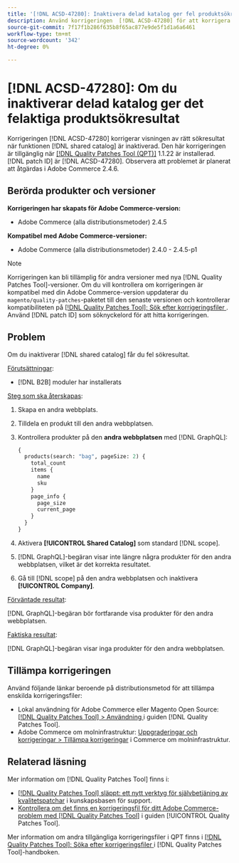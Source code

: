 ```yaml
---
title: '[!DNL ACSD-47280]: Inaktivera delad katalog ger fel produktsökresultat'
description: Använd korrigeringen  [!DNL ACSD-47280] för att korrigera och visa rätt sökresultat när funktionen för delad katalog är inaktiverad.
source-git-commit: 7f17f1b286f635b8f65ac877e9de5f1d1a6a6461
workflow-type: tm+mt
source-wordcount: '342'
ht-degree: 0%

---
```


# [!DNL ACSD-47280]: Om du inaktiverar delad katalog ger det felaktiga produktsökresultat

Korrigeringen [!DNL ACSD-47280] korrigerar visningen av rätt sökresultat när funktionen [!DNL shared catalog] är inaktiverad. Den här korrigeringen är tillgänglig när [[!DNL Quality Patches Tool (QPT)]](https://experienceleague.adobe.com/en/docs/commerce-knowledge-base/kb/announcements/commerce-announcements/magento-quality-patches-released-new-tool-to-self-serve-quality-patches) 1.1.22 är installerad. [!DNL patch ID] är [!DNL ACSD-47280]. Observera att problemet är planerat att åtgärdas i Adobe Commerce 2.4.6.

## Berörda produkter och versioner

**Korrigeringen har skapats för Adobe Commerce-version:**
* Adobe Commerce (alla distributionsmetoder) 2.4.5

**Kompatibel med Adobe Commerce-versioner:**
* Adobe Commerce (alla distributionsmetoder) 2.4.0 - 2.4.5-p1

>[!NOTE]
>
>Korrigeringen kan bli tillämplig för andra versioner med nya [!DNL Quality Patches Tool]-versioner. Om du vill kontrollera om korrigeringen är kompatibel med din Adobe Commerce-version uppdaterar du `magento/quality-patches`-paketet till den senaste versionen och kontrollerar kompatibiliteten på [[!DNL Quality Patches Tool]: Sök efter korrigeringsfiler ](https://experienceleague.adobe.com/tools/commerce-quality-patches/index.html). Använd [!DNL patch ID] som söknyckelord för att hitta korrigeringen.

## Problem

Om du inaktiverar [!DNL shared catalog] får du fel sökresultat.

<u>Förutsättningar</u>:

* [!DNL B2B] moduler har installerats

<u>Steg som ska återskapas</u>:

1. Skapa en andra webbplats.
1. Tilldela en produkt till den andra webbplatsen.
1. Kontrollera produkter på den **andra webbplatsen** med [!DNL GraphQL]:

   ```GraphQL
   {
     products(search: "bag", pageSize: 2) {
       total_count
       items {
         name
         sku
       }
       page_info {
         page_size
         current_page
       }
     }
   }
   ```

1. Aktivera **[!UICONTROL Shared Catalog]** som standard [!DNL scope].
1. [!DNL GraphQL]-begäran visar inte längre några produkter för den andra webbplatsen, vilket är det korrekta resultatet.
1. Gå till [!DNL scope] på den andra webbplatsen och inaktivera **[!UICONTROL Company]**.

<u>Förväntade resultat</u>:

[!DNL GraphQL]-begäran bör fortfarande visa produkter för den andra webbplatsen.

<u>Faktiska resultat</u>:

[!DNL GraphQL]-begäran visar inga produkter för den andra webbplatsen.

## Tillämpa korrigeringen

Använd följande länkar beroende på distributionsmetod för att tillämpa enskilda korrigeringsfiler:

* Lokal användning för Adobe Commerce eller Magento Open Source: [[!DNL Quality Patches Tool] > Användning ](https://experienceleague.adobe.com/docs/commerce-operations/tools/quality-patches-tool/usage.html) i guiden [!DNL Quality Patches Tool].
* Adobe Commerce om molninfrastruktur: [Uppgraderingar och korrigeringar > Tillämpa korrigeringar](https://experienceleague.adobe.com/docs/commerce-cloud-service/user-guide/develop/upgrade/apply-patches.html) i Commerce om molninfrastruktur.

## Relaterad läsning

Mer information om [!DNL Quality Patches Tool] finns i:

* [[!DNL Quality Patches Tool] släppt: ett nytt verktyg för självbetjäning av kvalitetspatchar](https://experienceleague.adobe.com/en/docs/commerce-knowledge-base/kb/announcements/commerce-announcements/magento-quality-patches-released-new-tool-to-self-serve-quality-patches) i kunskapsbasen för support.
* [Kontrollera om det finns en korrigeringsfil för ditt Adobe Commerce-problem med  [!DNL Quality Patches Tool]](/help/tools/quality-patches-tool/patches-available-in-qpt/check-patch-for-magento-issue-with-magento-quality-patches.md) i guiden [!UICONTROL Quality Patches Tool].


Mer information om andra tillgängliga korrigeringsfiler i QPT finns i [[!DNL Quality Patches Tool]: Söka efter korrigeringsfiler ](https://experienceleague.adobe.com/tools/commerce-quality-patches/index.html) i [!DNL Quality Patches Tool]-handboken.
